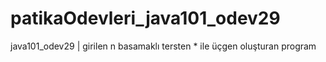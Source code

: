 # patikaOdevleri_java101_odev29
java101_odev29 | girilen n basamaklı tersten * ile üçgen oluşturan program
